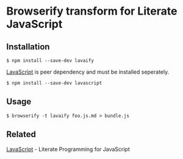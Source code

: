 # Browserify transform for Literate JavaScript

## Installation

```console
$ npm install --save-dev lavaify
```

[LavaScript](https://github.com/mjstahl/lavascript) is peer dependency and must be installed seperately.

```console
$ npm install --save-dev lavascript
```

## Usage

```console
$ browserify -t lavaify foo.js.md > bundle.js
```

## Related

[LavaScript](https://npm.im/lavascript) - Literate Programming for JavaScript